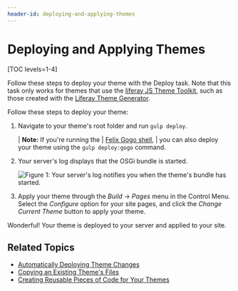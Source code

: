 ```yaml
---
header-id: deploying-and-applying-themes
---
```


# Deploying and Applying Themes

[TOC levels=1-4]

Follow these steps to deploy your theme with the Deploy task. Note that this 
task only works for themes that use the 
[liferay JS Theme Toolkit](https://github.com/liferay/liferay-themes-sdk/tree/master/packages), 
such as those created with the 
[Liferay Theme Generator](/developer/reference/-/knowledge_base/7-2/installing-the-theme-generator-and-creating-a-theme).


Follow these steps to deploy your theme:

1.  Navigate to your theme's root folder and run `gulp deploy`.

    | **Note:** If you're running the 
    | [Felix Gogo shell](/developer/reference/-/knowledge_base/7-2/using-the-felix-gogo-shell), 
    | you can also deploy your theme using the `gulp deploy:gogo` command.

2.  Your server's log displays that the OSGi bundle is started.

    ![Figure 1: Your server's log notifies you when the theme's bundle has started.](../../../../images/theme-dev-deploying-themes-server-log.png)

3.  Apply your theme through the *Build* &rarr; *Pages* menu in the Control 
    Menu. Select the *Configure* option for your site pages, and click the 
    *Change Current Theme* button to apply your theme. 

Wonderful! Your theme is deployed to your server and applied to your site. 

## Related Topics

- [Automatically Deploying Theme Changes](/developer/frameworks/-/knowledge_base/7-2/automatically-deploying-theme-changes)
- [Copying an Existing Theme's Files](/developer/frameworks/-/knowledge_base/7-2/copying-an-existing-themes-files)
- [Creating Reusable Pieces of Code for Your Themes](/developer/frameworks/-/knowledge_base/7-2/creating-reusable-pieces-of-code-for-your-themes)


